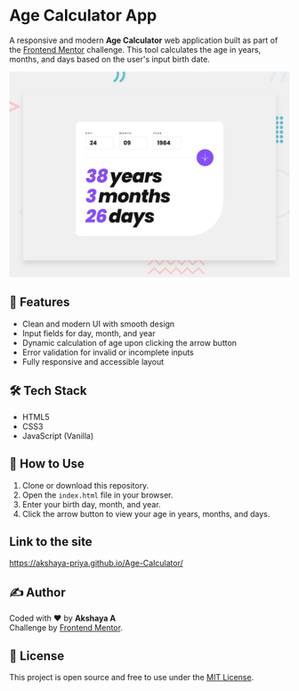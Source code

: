 # Age Calculator App

A responsive and modern **Age Calculator** web application built as part of the [Frontend Mentor](https://www.frontendmentor.io/challenges/age-calculator-app-dF9DFFpj-Q) challenge. This tool calculates the age in years, months, and days based on the user's input birth date.

![Preview](./preview.jpg)

## 🚀 Features

- Clean and modern UI with smooth design
- Input fields for day, month, and year
- Dynamic calculation of age upon clicking the arrow button
- Error validation for invalid or incomplete inputs
- Fully responsive and accessible layout

## 🛠 Tech Stack

- HTML5
- CSS3
- JavaScript (Vanilla)

## 🎯 How to Use

1. Clone or download this repository.
2. Open the `index.html` file in your browser.
3. Enter your birth day, month, and year.
4. Click the arrow button to view your age in years, months, and days.

## Link to the site
https://akshaya-priya.github.io/Age-Calculator/

## ✍️ Author

Coded with ❤️ by **Akshaya A**  
Challenge by [Frontend Mentor](https://www.frontendmentor.io/).

## 📄 License

This project is open source and free to use under the [MIT License](LICENSE).
